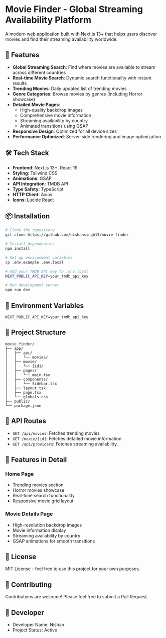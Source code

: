# Movie Finder - Global Streaming Availability Platform

A modern web application built with Next.js 13+ that helps users discover movies and find their streaming availability worldwide.


## 🚀 Features

- **Global Streaming Search**: Find where movies are available to stream across different countries
- **Real-time Movie Search**: Dynamic search functionality with instant results
- **Trending Movies**: Daily updated list of trending movies
- **Genre Categories**: Browse movies by genres (including Horror showcase)
- **Detailed Movie Pages**: 
  - High-quality backdrop images
  - Comprehensive movie information
  - Streaming availability by country
  - Animated transitions using GSAP
- **Responsive Design**: Optimized for all device sizes
- **Performance Optimized**: Server-side rendering and image optimization

## 🛠️ Tech Stack

- **Frontend**: Next.js 13+, React 19
- **Styling**: Tailwind CSS
- **Animations**: GSAP
- **API Integration**: TMDB API
- **Type Safety**: TypeScript
- **HTTP Client**: Axios
- **Icons**: Lucide React

## 📦 Installation

```bash
# Clone the repository
git clone https://github.com/nishansingh13/movie-finder

# Install dependencies
npm install

# Set up environment variables
cp .env.example .env.local

# Add your TMDB API key to .env.local
NEXT_PUBLIC_API_KEY=your_tmdb_api_key

# Run development server
npm run dev
```

## 🔑 Environment Variables

```env
NEXT_PUBLIC_API_KEY=your_tmdb_api_key
```

## 📁 Project Structure

```
movie_finder/
├── app/
│   ├── api/
│   │   └── movies/
│   ├── movie/
│   │   └── [id]/
│   ├── pages/
│   │   └── main.tsx
│   ├── components/
│   │   └── Sidebar.tsx
│   ├── layout.tsx
│   ├── page.tsx
│   └── globals.css
├── public/
└── package.json
```

## 🔄 API Routes

- `GET /api/movies`: Fetches trending movies
- `GET /movie/[id]`: Fetches detailed movie information
- `GET /api/providers`: Fetches streaming availability

## 🎨 Features in Detail

### Home Page
- Trending movies section
- Horror movies showcase
- Real-time search functionality
- Responsive movie grid layout

### Movie Details Page
- High-resolution backdrop images
- Movie information display
- Streaming availability by country
- GSAP animations for smooth transitions

## 📝 License

MIT License - feel free to use this project for your own purposes.

## 🤝 Contributing

Contributions are welcome! Please feel free to submit a Pull Request.

## 👥 Developer

- Developer Name: Nishan
- Project Status: Active